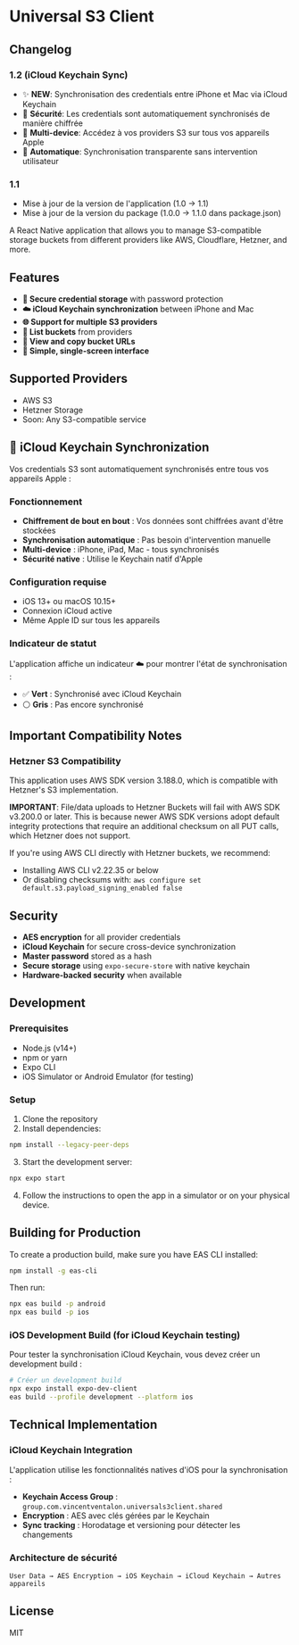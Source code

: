 # Universal S3 Client

## Changelog

### 1.2 (iCloud Keychain Sync)
- ✨ **NEW**: Synchronisation des credentials entre iPhone et Mac via iCloud Keychain
- 🔐 **Sécurité**: Les credentials sont automatiquement synchronisés de manière chiffrée
- 📱 **Multi-device**: Accédez à vos providers S3 sur tous vos appareils Apple
- 🔄 **Automatique**: Synchronisation transparente sans intervention utilisateur

### 1.1
- Mise à jour de la version de l'application (1.0 → 1.1)
- Mise à jour de la version du package (1.0.0 → 1.1.0 dans package.json)

A React Native application that allows you to manage S3-compatible storage buckets from different providers like AWS, Cloudflare, Hetzner, and more.

## Features

- **🔐 Secure credential storage** with password protection
- **☁️ iCloud Keychain synchronization** between iPhone and Mac
- **🌐 Support for multiple S3 providers**
- **📁 List buckets** from providers
- **🔗 View and copy bucket URLs**
- **📱 Simple, single-screen interface**

## Supported Providers

- AWS S3
- Hetzner Storage
- Soon: Any S3-compatible service

## 🔄 iCloud Keychain Synchronization

Vos credentials S3 sont automatiquement synchronisés entre tous vos appareils Apple :

### Fonctionnement
- **Chiffrement de bout en bout** : Vos données sont chiffrées avant d'être stockées
- **Synchronisation automatique** : Pas besoin d'intervention manuelle
- **Multi-device** : iPhone, iPad, Mac - tous synchronisés
- **Sécurité native** : Utilise le Keychain natif d'Apple

### Configuration requise
- iOS 13+ ou macOS 10.15+
- Connexion iCloud active
- Même Apple ID sur tous les appareils

### Indicateur de statut
L'application affiche un indicateur ☁️ pour montrer l'état de synchronisation :
- ✅ **Vert** : Synchronisé avec iCloud Keychain
- ⚪ **Gris** : Pas encore synchronisé

## Important Compatibility Notes

### Hetzner S3 Compatibility

This application uses AWS SDK version 3.188.0, which is compatible with Hetzner's S3 implementation. 

**IMPORTANT**: File/data uploads to Hetzner Buckets will fail with AWS SDK v3.200.0 or later. This is because newer AWS SDK versions adopt default integrity protections that require an additional checksum on all PUT calls, which Hetzner does not support.

If you're using AWS CLI directly with Hetzner buckets, we recommend:
- Installing AWS CLI v2.22.35 or below
- Or disabling checksums with: `aws configure set default.s3.payload_signing_enabled false`

## Security

- **AES encryption** for all provider credentials
- **iCloud Keychain** for secure cross-device synchronization
- **Master password** stored as a hash
- **Secure storage** using `expo-secure-store` with native keychain
- **Hardware-backed security** when available

## Development

### Prerequisites

- Node.js (v14+)
- npm or yarn
- Expo CLI
- iOS Simulator or Android Emulator (for testing)

### Setup

1. Clone the repository
2. Install dependencies:

```bash
npm install --legacy-peer-deps
```

3. Start the development server:

```bash
npx expo start
```

4. Follow the instructions to open the app in a simulator or on your physical device.

## Building for Production

To create a production build, make sure you have EAS CLI installed:

```bash
npm install -g eas-cli
```

Then run:

```bash
npx eas build -p android
npx eas build -p ios
```

### iOS Development Build (for iCloud Keychain testing)

Pour tester la synchronisation iCloud Keychain, vous devez créer un development build :

```bash
# Créer un development build
npx expo install expo-dev-client
eas build --profile development --platform ios
```

## Technical Implementation

### iCloud Keychain Integration

L'application utilise les fonctionnalités natives d'iOS pour la synchronisation :

- **Keychain Access Group** : `group.com.vincentventalon.universals3client.shared`
- **Encryption** : AES avec clés gérées par le Keychain
- **Sync tracking** : Horodatage et versioning pour détecter les changements

### Architecture de sécurité

```
User Data → AES Encryption → iOS Keychain → iCloud Keychain → Autres appareils
```

## License

MIT 
